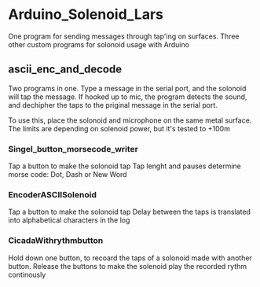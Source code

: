 # Arduino_Solenoid_Lars
 One program for sending messages through tap'ing on surfaces.
 Three other custom programs for solonoid usage with Arduino

## ascii_enc_and_decode 
Two programs in one. 
Type a message in the serial port, and the solonoid will tap the message.
If hooked up to mic, the program detects the sound, and dechipher the taps to the priginal message in the serial port. 

To use this, place the solonoid and microphone on the same metal surface. 
The limits are depending on solenoid power, but it's tested to +100m

### Singel_button_morsecode_writer
Tap a button to make the solonoid tap
Tap lenght and pauses determine morse code: Dot, Dash or New Word

### EncoderASCIISolenoid
Tap a button to make the solonoid tap
Delay between the taps is translated into alphabetical characters in the log

### CicadaWithrythmbutton
Hold down one button, to recoard the taps of a solonoid made with another button. 
Release the buttons to make the solenoid play the recorded rythm continously

